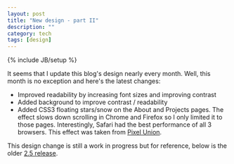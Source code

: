 ```yaml
---
layout: post
title: "New design - part II"
description: ""
category: tech
tags: [design]
---
```

{% include JB/setup %}

It seems that I update this blog's design nearly every month. Well, this
month is no exception and here's the latest changes:

* Improved readability by increasing font sizes and improving contrast
* Added background to improve contrast / readability
* Added CSS3 floating stars/snow on the About and Projects
pages. The effect slows down scrolling in Chrome
and Firefox so I only limited it to those pages. Interestingly, Safari had
the best performance of all 3 browsers. This effect was taken from 
<a href="http://pixelunion.net/">Pixel Union</a>.

This design change is still a work in progress but for reference, below
is the older <a href="http://design4.minh.io">2.5 release</a>.